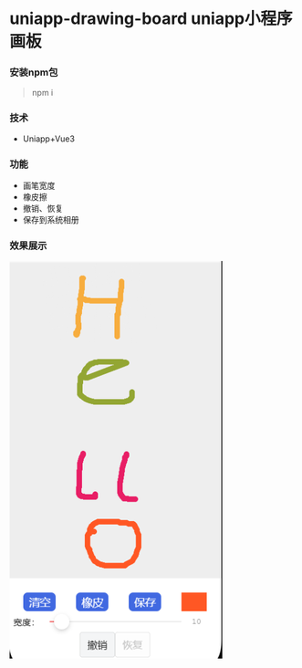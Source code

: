# uniapp-drawing-board uniapp小程序画板

### 安装npm包

> npm i

### 技术

- Uniapp+Vue3

### 功能

- 画笔宽度
- 橡皮擦
- 撤销、恢复
- 保存到系统相册

### 效果展示
![1](https://github.com/rl-Agent/uniapp-drawing-board/blob/main/static/readme_img/1.png)